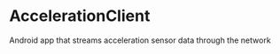 AccelerationClient
==================

Android app that streams acceleration sensor data through the network